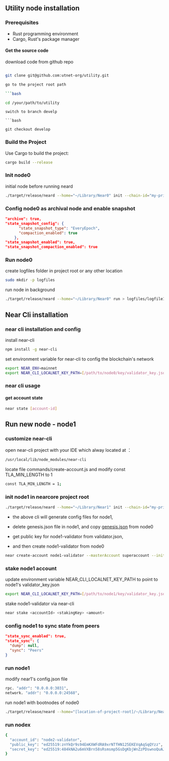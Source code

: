 ## Utility node installation


### Prerequisites

- Rust programming environment
- Cargo, Rust's package manager

#### Get the source code

download code from github repo

```bash

git clone git@github.com:utnet-org/utility.git

go to the project root path

```bash

cd /your/path/to/utility

```

```
switch to branch develp

```bash

git checkout develop

```
### Build the Project

Use Cargo to build the project:

```bash
cargo build --release
```

### Init node0

initial node before running neard

```bash
./target/release/neard --home="~/Library/Near0" init --chain-id="my-private-chain-id" --account-id=superaccount
```

### Config node0 as archival node and enable snapshot

```json
"archive": true,
"state_snapshot_config": {
      "state_snapshot_type": "EveryEpoch",
      "compaction_enabled": true
    },
"state_snapshot_enabled": true,
"state_snapshot_compaction_enabled": true
```

### Run node0

create logfiles folder in project root or any other location 

```bash
sudo mkdir -p logfiles
```

run node in background

```bash
./target/release/neard --home="~/Library/Near0" run > logfiles/logfile1 2>&1 &
```

## Near Cli installation

### near cli installation and config

install near-cli 

```bash
npm install -g near-cli
```

set environment variable for near-cli to config the blockchain's network

```bash
export NEAR_ENV=mainnet
export NEAR_CLI_LOCALNET_KEY_PATH=[/path/to/node0/key/validator_key.json]
```

### near cli usage

#### get account state

```bash
near state [account-id]
```

## Run new node - node1
### customize near-cli
open near-cli project with your IDE which alway located at ：

```bash
/usr/local/lib/node_modules/near-cli
```
locate file commands/create-account.js
and modify const TLA_MIN_LENGTH to 1

```bash
const TLA_MIN_LENGTH = 1;
```

### init node1 in nearcore project root

```bash
./target/release/neard --home="~/Library/Near1" init --chain-id="my-private-chain-id" --account-id=node1-validator
```
- the above cli will generate config files for node1, 

- delete genesis.json file in node1, and copy [genesis.json](genesis.json) from node0
  
- get public key for node1-validator from validator.json,
  
- and then create node1-validator from node0
 ```bash
near create-account node1-validator --masterAccount superaccount --initialBalance 10000 --networkId my-private-chain-id --publicKey [public-key you get from above step]
 ```

### stake node1 account

update environment variable NEAR_CLI_LOCALNET_KEY_PATH to point to node1's validator_key.json

```bash
export NEAR_CLI_LOCALNET_KEY_PATH=[/path/to/node1/key/validator_key.json]
```

stake node1-validator via near-cli

```bash
near stake <accountId> <stakingKey> <amount>
```

### config node1 to sync state from peers

```json
"state_sync_enabled": true,
"state_sync": {
  "dump": null,
  "sync": "Peers"
}
```

### run node1

modify near1's config.json file
```bash
rpc. "addr": "0.0.0.0:3031",
network. "addr": "0.0.0.0:24568",
```
run node1 with bootnodes of node0
```bash
./target/release/neard --home="[location-of-project-root]/~/Library/Near1" run --boot-nodes="ed25519:DVtQUJKcUNZkN1qPSHWpZAvYUSjGoByqc5HeySnVASbs@192.168.10.4:24567" > logfiles/logfile2 2>&1 &
```

### run nodex

```bash
{
  "account_id": "node2-validator",
  "public_key": "ed25519:znYkQr9s94EmKXWFdRA9xrNTfHN125EKEVqAqSqQYzz",
  "secret_key": "ed25519:484kNA2u6mVXBrn58sRsmsmp5GsDgKbjWnZzPDswnoQuAJTeiBsqbmzcur8KfWsvQhyXmudkBNMx1gQMoknUpcZc"
}
```
